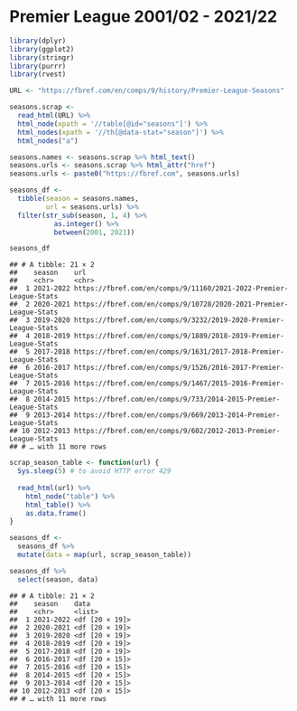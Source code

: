 Premier League 2001/02 - 2021/22
================

``` r
library(dplyr)
library(ggplot2)
library(stringr)
library(purrr)
library(rvest)
```

``` r
URL <- "https://fbref.com/en/comps/9/history/Premier-League-Seasons"
```

``` r
seasons.scrap <- 
  read_html(URL) %>% 
  html_node(xpath = '//table[@id="seasons"]') %>% 
  html_nodes(xpath = '//th[@data-stat="season"]') %>% 
  html_nodes("a")

seasons.names <- seasons.scrap %>% html_text()
seasons.urls <- seasons.scrap %>% html_attr("href")
seasons.urls <- paste0("https://fbref.com", seasons.urls)

seasons_df <- 
  tibble(season = seasons.names,
         url = seasons.urls) %>% 
  filter(str_sub(season, 1, 4) %>%
           as.integer() %>%
           between(2001, 2021))
```

``` r
seasons_df
```

    ## # A tibble: 21 × 2
    ##    season    url                                                              
    ##    <chr>     <chr>                                                            
    ##  1 2021-2022 https://fbref.com/en/comps/9/11160/2021-2022-Premier-League-Stats
    ##  2 2020-2021 https://fbref.com/en/comps/9/10728/2020-2021-Premier-League-Stats
    ##  3 2019-2020 https://fbref.com/en/comps/9/3232/2019-2020-Premier-League-Stats 
    ##  4 2018-2019 https://fbref.com/en/comps/9/1889/2018-2019-Premier-League-Stats 
    ##  5 2017-2018 https://fbref.com/en/comps/9/1631/2017-2018-Premier-League-Stats 
    ##  6 2016-2017 https://fbref.com/en/comps/9/1526/2016-2017-Premier-League-Stats 
    ##  7 2015-2016 https://fbref.com/en/comps/9/1467/2015-2016-Premier-League-Stats 
    ##  8 2014-2015 https://fbref.com/en/comps/9/733/2014-2015-Premier-League-Stats  
    ##  9 2013-2014 https://fbref.com/en/comps/9/669/2013-2014-Premier-League-Stats  
    ## 10 2012-2013 https://fbref.com/en/comps/9/602/2012-2013-Premier-League-Stats  
    ## # … with 11 more rows

``` r
scrap_season_table <- function(url) {
  Sys.sleep(5) # to avoid HTTP error 429
  
  read_html(url) %>% 
    html_node("table") %>% 
    html_table() %>% 
    as.data.frame()
}

seasons_df <- 
  seasons_df %>% 
  mutate(data = map(url, scrap_season_table))
```

``` r
seasons_df %>% 
  select(season, data)
```

    ## # A tibble: 21 × 2
    ##    season    data          
    ##    <chr>     <list>        
    ##  1 2021-2022 <df [20 × 19]>
    ##  2 2020-2021 <df [20 × 19]>
    ##  3 2019-2020 <df [20 × 19]>
    ##  4 2018-2019 <df [20 × 19]>
    ##  5 2017-2018 <df [20 × 19]>
    ##  6 2016-2017 <df [20 × 15]>
    ##  7 2015-2016 <df [20 × 15]>
    ##  8 2014-2015 <df [20 × 15]>
    ##  9 2013-2014 <df [20 × 15]>
    ## 10 2012-2013 <df [20 × 15]>
    ## # … with 11 more rows
